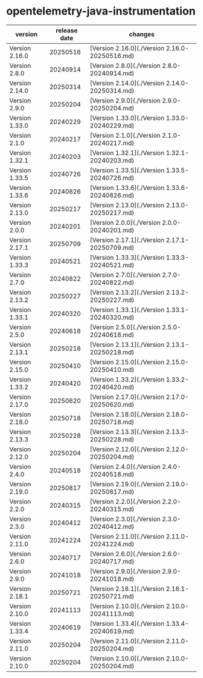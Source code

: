 # opentelemetry-java-instrumentation	


|version|release date|changes|
|---|---|---|
|Version 2.16.0|20250516|[Version 2.16.0](./Version 2.16.0-20250516.md)|
|Version 2.8.0|20240914|[Version 2.8.0](./Version 2.8.0-20240914.md)|
|Version 2.14.0|20250314|[Version 2.14.0](./Version 2.14.0-20250314.md)|
|Version 2.9.0|20250204|[Version 2.9.0](./Version 2.9.0-20250204.md)|
|Version 1.33.0|20240229|[Version 1.33.0](./Version 1.33.0-20240229.md)|
|Version 2.1.0|20240217|[Version 2.1.0](./Version 2.1.0-20240217.md)|
|Version 1.32.1|20240203|[Version 1.32.1](./Version 1.32.1-20240203.md)|
|Version 1.33.5|20240726|[Version 1.33.5](./Version 1.33.5-20240726.md)|
|Version 1.33.6|20240826|[Version 1.33.6](./Version 1.33.6-20240826.md)|
|Version 2.13.0|20250217|[Version 2.13.0](./Version 2.13.0-20250217.md)|
|Version 2.0.0|20240201|[Version 2.0.0](./Version 2.0.0-20240201.md)|
|Version 2.17.1|20250709|[Version 2.17.1](./Version 2.17.1-20250709.md)|
|Version 1.33.3|20240521|[Version 1.33.3](./Version 1.33.3-20240521.md)|
|Version 2.7.0|20240822|[Version 2.7.0](./Version 2.7.0-20240822.md)|
|Version 2.13.2|20250227|[Version 2.13.2](./Version 2.13.2-20250227.md)|
|Version 1.33.1|20240320|[Version 1.33.1](./Version 1.33.1-20240320.md)|
|Version 2.5.0|20240618|[Version 2.5.0](./Version 2.5.0-20240618.md)|
|Version 2.13.1|20250218|[Version 2.13.1](./Version 2.13.1-20250218.md)|
|Version 2.15.0|20250410|[Version 2.15.0](./Version 2.15.0-20250410.md)|
|Version 1.33.2|20240420|[Version 1.33.2](./Version 1.33.2-20240420.md)|
|Version 2.17.0|20250620|[Version 2.17.0](./Version 2.17.0-20250620.md)|
|Version 2.18.0|20250718|[Version 2.18.0](./Version 2.18.0-20250718.md)|
|Version 2.13.3|20250228|[Version 2.13.3](./Version 2.13.3-20250228.md)|
|Version 2.12.0|20250204|[Version 2.12.0](./Version 2.12.0-20250204.md)|
|Version 2.4.0|20240518|[Version 2.4.0](./Version 2.4.0-20240518.md)|
|Version 2.19.0|20250817|[Version 2.19.0](./Version 2.19.0-20250817.md)|
|Version 2.2.0|20240315|[Version 2.2.0](./Version 2.2.0-20240315.md)|
|Version 2.3.0|20240412|[Version 2.3.0](./Version 2.3.0-20240412.md)|
|Version 2.11.0|20241224|[Version 2.11.0](./Version 2.11.0-20241224.md)|
|Version 2.6.0|20240717|[Version 2.6.0](./Version 2.6.0-20240717.md)|
|Version 2.9.0|20241018|[Version 2.9.0](./Version 2.9.0-20241018.md)|
|Version 2.18.1|20250721|[Version 2.18.1](./Version 2.18.1-20250721.md)|
|Version 2.10.0|20241113|[Version 2.10.0](./Version 2.10.0-20241113.md)|
|Version 1.33.4|20240619|[Version 1.33.4](./Version 1.33.4-20240619.md)|
|Version 2.11.0|20250204|[Version 2.11.0](./Version 2.11.0-20250204.md)|
|Version 2.10.0|20250204|[Version 2.10.0](./Version 2.10.0-20250204.md)|
